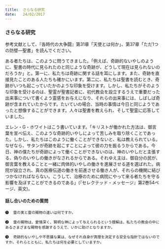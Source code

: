 ```yaml
---
title:  さらなる研究
date:   24/02/2017
---
```


### さらなる研究

参考文献として、『各時代の大争闘』第31章「天使とは何か」、第37章「ただ1つの防壁―聖書」を読んでください。

ある者たちは、このように問うてきました。「例えば、奇跡的ないやしのように、聖書の時代に見られたのと同じような奇跡が、どうして現在は見られないのだろうか」と。第一に、私たちは奇跡に関する話を耳にします。また、奇跡を直接見たことのある人たちも確かにいます。第二に、私たちは聖書を読むとき、奇跡がいつも起こっていたかのような印象を受けます。しかし、私たちがそのような印象を受けるのは、聖霊が聖書記者に、初代教会を設立するうえで重要だった出来事について書くよう霊感をお与えになり、それらの出来事には、しばしば奇跡が含まれていたからです。たいていの場合、当時の事情は今日と同じようであったと想像することができます。人々は聖書を教えられ、そして聖霊に応答していました。

エレン・G・ホワイトはこう書いています。「キリストが働かれた方法は、御言葉を宣べ伝え、このような奇跡的いやしによって苦しみを取り除くことであった。しかし、私たちはこのように働くことができないと、私は教えられている。なぜなら、サタンが奇跡を起こすことによって彼の力を振るうからである。今日、神の僕たちが奇跡によって働くことができないのは、神のいやしだと主張する、偽りのいやしの働きがなされるからである。それゆえ主は、御自分の民が、御言葉を教えることと一緒に肉体的いやしの働きを進展させる道を選ばれた。病院が設立され、真の医療伝道の働きを前進させる働き人が、それらの機関に結びつかなければならない。こうして、治療のために病院にやって来る者たちを守る影響を及ぼすことができるのである」(『セレクテッド・メッセージ』第2巻54ページ、英文)。

#### 話し合いのための質問

`❶	霊の実と霊の賜物の違いは何ですか。`

`❷	霊の賜物は、愛情深く、賢明な神によって与えられるという理解は、私たちの教会の中にあるさまざまな賜物を感謝するうえで、いかに助けとなりますか。`

`❸	奇跡的ないやしや不思議な業は、なぜそれ自身が真理を決定する安全な指針ではないのですか。それらとともに、私たちは何を必要としていますか。`
